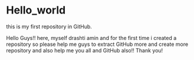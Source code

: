 # Hello_world
this is my first repository in GitHub.

Hello Guys!!
here, myself drashti amin and for the first time i created a repository so please help me guys to extract GitHub more and create more repository and also help me you all and GitHub also!!
Thank you!
